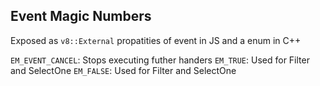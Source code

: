 ## Event Magic Numbers

Exposed as `v8::External` propatities of event in JS and a enum in C++

`EM_EVENT_CANCEL`: Stops executing futher handers
`EM_TRUE`: Used for Filter and SelectOne
`EM_FALSE`: Used for Filter and SelectOne